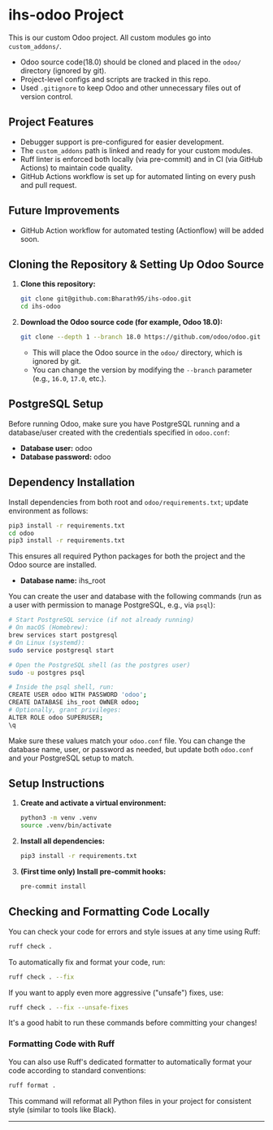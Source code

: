 # ihs-odoo Project

This is our custom Odoo project. All custom modules go into `custom_addons/`.

- Odoo source code(18.0) should be cloned and placed in the `odoo/` directory (ignored by git).
- Project-level configs and scripts are tracked in this repo.
- Used `.gitignore` to keep Odoo and other unnecessary files out of version control.

## Project Features

- Debugger support is pre-configured for easier development.
- The `custom_addons` path is linked and ready for your custom modules.
- Ruff linter is enforced both locally (via pre-commit) and in CI (via GitHub Actions) to maintain code quality.
- GitHub Actions workflow is set up for automated linting on every push and pull request.

## Future Improvements

- GitHub Action workflow for automated testing (Actionflow) will be added soon.

## Cloning the Repository & Setting Up Odoo Source

1. **Clone this repository:**
   ```sh
   git clone git@github.com:Bharath95/ihs-odoo.git
   cd ihs-odoo
   ```

2. **Download the Odoo source code (for example, Odoo 18.0):**
   ```sh
   git clone --depth 1 --branch 18.0 https://github.com/odoo/odoo.git odoo
   ```
   - This will place the Odoo source in the `odoo/` directory, which is ignored by git.
   - You can change the version by modifying the `--branch` parameter (e.g., `16.0`, `17.0`, etc.).

## PostgreSQL Setup

Before running Odoo, make sure you have PostgreSQL running and a database/user created with the credentials specified in `odoo.conf`:

- **Database user:** odoo
- **Database password:** odoo

## Dependency Installation

Install dependencies from both root and `odoo/requirements.txt`; update environment as follows:

```sh
pip3 install -r requirements.txt
cd odoo
pip3 install -r requirements.txt
```

This ensures all required Python packages for both the project and the Odoo source are installed.
- **Database name:** ihs_root

You can create the user and database with the following commands (run as a user with permission to manage PostgreSQL, e.g., via `psql`):

```sh
# Start PostgreSQL service (if not already running)
# On macOS (Homebrew):
brew services start postgresql
# On Linux (systemd):
sudo service postgresql start

# Open the PostgreSQL shell (as the postgres user)
sudo -u postgres psql

# Inside the psql shell, run:
CREATE USER odoo WITH PASSWORD 'odoo';
CREATE DATABASE ihs_root OWNER odoo;
# Optionally, grant privileges:
ALTER ROLE odoo SUPERUSER;
\q
```

Make sure these values match your `odoo.conf` file. You can change the database name, user, or password as needed, but update both `odoo.conf` and your PostgreSQL setup to match.

## Setup Instructions

1. **Create and activate a virtual environment:**
   ```sh
   python3 -m venv .venv
   source .venv/bin/activate
   ```

2. **Install all dependencies:**
   ```sh
   pip3 install -r requirements.txt
   ```

3. **(First time only) Install pre-commit hooks:**
   ```sh
   pre-commit install
   ```

## Checking and Formatting Code Locally

You can check your code for errors and style issues at any time using Ruff:

```sh
ruff check .
```

To automatically fix and format your code, run:

```sh
ruff check . --fix
```

If you want to apply even more aggressive ("unsafe") fixes, use:

```sh
ruff check . --fix --unsafe-fixes
```

It's a good habit to run these commands before committing your changes!

### Formatting Code with Ruff

You can also use Ruff's dedicated formatter to automatically format your code according to standard conventions:

```sh
ruff format .
```

This command will reformat all Python files in your project for consistent style (similar to tools like Black).

---

